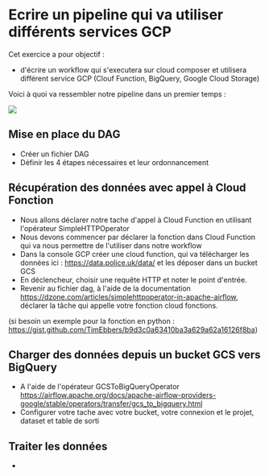 # Ecrire un pipeline qui va utiliser différents services GCP

Cet exercice a pour objectif :
* d'écrire un workflow qui s'executera sur cloud composer et utilisera différent service GCP (Clouf Function, BigQuery, Google Cloud Storage)

Voici à quoi va ressembler notre pipeline dans un premier temps :

![](https://gary-yiu.com/wp-content/uploads/2023/06/Untitled-2048x561.png)

## Mise en place du DAG

* Créer un fichier DAG
* Définir les 4 étapes nécessaires et leur ordonnancement

## Récupération des données avec appel à Cloud Fonction

* Nous allons déclarer notre tache d'appel à Cloud Function en utilisant l'opérateur SimpleHTTPOperator
* Nous devons commencer par déclarer la fonction dans Cloud Function qui va nous permettre de l'utiliser dans notre workflow
* Dans la console GCP créer une cloud function, qui va télécharger les données ici : https://data.police.uk/data/ et les déposer dans un bucket GCS
* En déclencheur, choisir une requête HTTP et noter le point d'entrée.
* Revenir au fichier dag, à l'aide de la documentation https://dzone.com/articles/simplehttpoperator-in-apache-airflow, déclarer la tâche qui appelle votre fonction cloud fonctions.

(si besoin un exemple pour la fonction en python : https://gist.github.com/TimEbbers/b9d3c0a63410ba3a629a62a16126f8ba)

## Charger des données depuis un bucket GCS vers BigQuery

* A l'aide de l'opérateur GCSToBigQueryOperator https://airflow.apache.org/docs/apache-airflow-providers-google/stable/operators/transfer/gcs_to_bigquery.html
* Configurer votre tache avec votre bucket, votre connexion et le projet, dataset et table de sorti

## Traiter les données

* 
